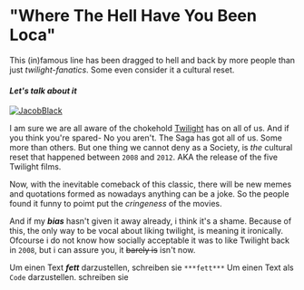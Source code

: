 # "Where The Hell Have You Been Loca"
This (in)famous line has been dragged to hell and back by more people than just  *twilight-fanatics*. Some even consider it a cultural reset.

#### _Let's talk about it_

[![JacobBlack](https://static1.srcdn.com/wordpress/wp-content/uploads/2021/09/Twilight-New-Moon-Loca-Meme.jpeg?q=50&fit=crop&w=767&dpr=1.5)](https://www.bing.com/ck/a?!&&p=568ab21bc30fbfcbJmltdHM9MTY2MDIwODE2NiZpZ3VpZD0zNDlmOGNlNC1kNDBmLTQ5NWMtOGMzNy1jYjcxY2NiN2RhMzAmaW5zaWQ9NTIwNQ&ptn=3&hsh=3&fclid=6f803264-1953-11ed-9cd9-6726c6d52d6c&u=a1aHR0cHM6Ly90d2lsaWdodC5mYW5kb20uY29tL2RlL3dpa2kvSmFjb2JfQmxhY2s&ntb=1)

I am sure we are all aware of the chokehold [Twilight](https://www.bing.com/ck/a?!&&p=cd0bc905f22720c2JmltdHM9MTY2MDIwNzcyMSZpZ3VpZD1kZWZlZGJhNy03OWE5LTQzMDgtYTJhMy1iZDU4NmI3MDEwOGMmaW5zaWQ9NTIxNA&ptn=3&hsh=3&fclid=6646ec65-1952-11ed-a63b-88e8285e13a9&u=a1aHR0cHM6Ly9lbi53aWtpcGVkaWEub3JnL3dpa2kvVGhlX1R3aWxpZ2h0X1NhZ2FfKGZpbG1fc2VyaWVzKQ&ntb=1)
has on all of us. And if you think you're spared- No you aren't.
The Saga has got all of us. Some more than others. But one thing we cannot deny as a Society, is *the* cultural reset that happened between `2008` and `2012`. AKA the release of the five Twilight films.

Now, with the inevitable comeback of this classic, there will be new memes and quotations formed as nowadays anything can be a joke. 
So the people found it funny to poimt put the _cringeness_ of the movies.

And if my ***bias*** hasn't given it away already, i think it's a shame. Because of this, the only way to be vocal about liking twilight, is  meaning it ironically.
Ofcourse i do not know how socially acceptable it was to like Twilight back in `2008`, but i can assure you, it ~~barely is~~ isn't now.




Um einen Text  ***fett*** darzustellen, schreiben sie `***fett***`
Um einen Text als `Code` darzustellen. schreiben sie 
